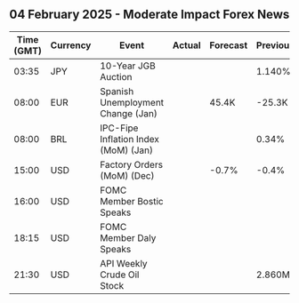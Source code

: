 ## 04 February 2025 - Moderate Impact Forex News

| Time (GMT) | Currency | Event | Actual | Forecast | Previous |
|------|----------|-------|--------|----------|----------|
| 03:35 | JPY | 10-Year JGB Auction |  |  | 1.140% |
| 08:00 | EUR | Spanish Unemployment Change (Jan) |  | 45.4K | -25.3K |
| 08:00 | BRL | IPC-Fipe Inflation Index (MoM) (Jan) |  |  | 0.34% |
| 15:00 | USD | Factory Orders (MoM) (Dec) |  | -0.7% | -0.4% |
| 16:00 | USD | FOMC Member Bostic Speaks |  |  |  |
| 18:15 | USD | FOMC Member Daly Speaks |  |  |  |
| 21:30 | USD | API Weekly Crude Oil Stock |  |  | 2.860M |
